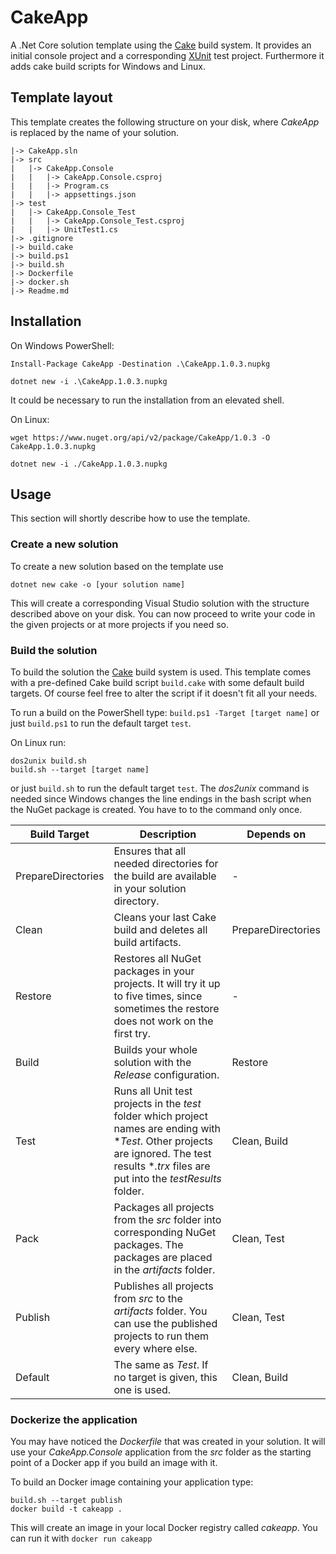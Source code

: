 # CakeApp
A .Net Core solution template using the [Cake](http://cakebuild.net/) build system. It provides an initial console project and a corresponding [XUnit](https://xunit.github.io/) test project. Furthermore it adds cake build scripts for Windows and Linux.

## Template layout
This template creates the following structure on your disk, where *CakeApp* is replaced by the name of your solution.

```
|-> CakeApp.sln
|-> src
|   |-> CakeApp.Console
|   |   |-> CakeApp.Console.csproj
|   |   |-> Program.cs
|   |   |-> appsettings.json
|-> test
|   |-> CakeApp.Console_Test
|   |   |-> CakeApp.Console_Test.csproj
|   |   |-> UnitTest1.cs
|-> .gitignore
|-> build.cake
|-> build.ps1
|-> build.sh
|-> Dockerfile
|-> docker.sh
|-> Readme.md
```

## Installation
On Windows PowerShell:
```
Install-Package CakeApp -Destination .\CakeApp.1.0.3.nupkg

dotnet new -i .\CakeApp.1.0.3.nupkg
```
It could be necessary to run the installation from an elevated shell.

On Linux:
```
wget https://www.nuget.org/api/v2/package/CakeApp/1.0.3 -O CakeApp.1.0.3.nupkg

dotnet new -i ./CakeApp.1.0.3.nupkg
```  

## Usage
This section will shortly describe how to use the template.

### Create a new solution
To create a new solution based on the template use

`dotnet new cake -o [your solution name]`

This will create a corresponding Visual Studio solution with the structure described above on your disk. You can now proceed to write your code in the given projects or at more projects if you need so.

### Build the solution
To build the solution the [Cake](http://cakebuild.net/) build system is used. This template comes with a pre-defined Cake build script `build.cake` with some default build targets. Of course feel free to alter the script if it doesn't fit all your needs.

To run a build on the PowerShell type:
`build.ps1 -Target [target name]` 
or just `build.ps1` to run the default target `test`.

On Linux run:
```
dos2unix build.sh
build.sh --target [target name]
```
or just `build.sh` to run the default target `test`. The *dos2unix* command is needed since Windows changes the line endings in the bash script when the NuGet package is created. You have to to the command only once.

| Build Target | Description | Depends on |
| ------------ | ----------- | ---------- |
| PrepareDirectories | Ensures that all needed directories for the build are available in your solution directory. | - |
| Clean | Cleans your last Cake build and deletes all build artifacts. | PrepareDirectories |
| Restore | Restores all NuGet packages in your projects. It will try it up to five times, since sometimes the restore does not work on the first try. | - |
| Build | Builds your whole solution with the *Release* configuration. | Restore |
| Test | Runs all Unit test projects in the *test* folder which project names are ending with **Test*. Other projects are ignored. The test results **.trx* files are put into the *testResults* folder. | Clean, Build | 
| Pack | Packages all projects from the *src* folder into corresponding NuGet packages. The packages are placed in the *artifacts* folder. | Clean, Test |
| Publish | Publishes all projects from *src* to the *artifacts* folder. You can use the published projects to run them every where else. | Clean, Test |
| Default | The same as *Test*. If no target is given, this one is used. | Clean, Build |

### Dockerize the application
You may have noticed the *Dockerfile* that was created in your solution. It will use your *CakeApp.Console* application from the *src* folder as the starting point of a Docker app if you build an image with it.

To build an Docker image containing your application type:
```
build.sh --target publish
docker build -t cakeapp .
```
This will create an image in your local Docker registry called *cakeapp*. You can run it with `docker run cakeapp`


